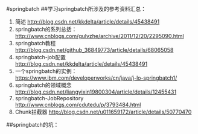 #springbatch
##学习springbatch所涉及的参考资料汇总：
1. 简述
http://blog.csdn.net/kkdelta/article/details/45438491
2. springbatch的系列总括：
http://www.cnblogs.com/gulvzhe/archive/2011/12/20/2295090.html
3. springbatch教程
http://blog.csdn.net/github_36849773/article/details/68065058
4. springbatch-job配置
http://blog.csdn.net/kkdelta/article/details/45438491
5. 一个springbatch的实例：
https://www.ibm.com/developerworks/cn/java/j-lo-springbatch1/
6. springbatch的领域概念
http://blog.csdn.net/liangyixin19800304/article/details/12455431
7. springbatch-JobRepository
http://www.cnblogs.com/cdutedu/p/3793484.html
8. Chunk拦截器
http://blog.csdn.net/u011659172/article/details/50770470

##springbatch的坑：

